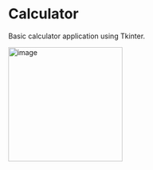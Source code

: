 # Calculator
 Basic calculator application using Tkinter.

<img width="229" alt="image" src="https://user-images.githubusercontent.com/80831811/218595958-2d6d79fa-0ebd-4001-a488-3a294858e57c.png">

